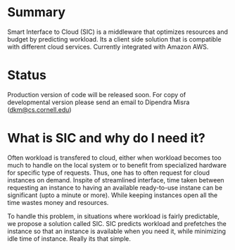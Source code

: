 # Summary
Smart Interface to Cloud (SIC) is a middleware that optimizes resources and budget by predicting workload. Its a client side solution that is compatible with different cloud services. Currently integrated with Amazon AWS.

# Status
Production version of code will be released soon. For copy of developmental version please send an email to 
Dipendra Misra (dkm@cs.cornell.edu) 

# What is SIC and why do I need it?
Often workload is transfered to cloud, either when workload becomes too much to handle on the local system or
to benefit from specialized hardware for specific type of requests. Thus, one has to often request for cloud instances
on demand. Inspite of streamlined interface, time taken between requesting an instance to having an available ready-to-use instane can be significant (upto a minute or more). While keeping instances open all the time wastes money and resources.

To handle this problem, in situations where workload is fairly predictable, we propose a solution called SIC. SIC predicts workload and prefetches the instance so that an instance is available when you need it, while minimizing idle time of instance. Really its that simple.

